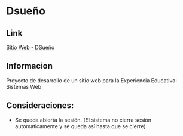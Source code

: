 # Dsueño

## Link

[Sitio Web - DSueño](https://wacamolebit.github.io/proyecto-sistemas-web-frontend/)

## Informacion

Proyecto de desarrollo de un sitio web para la Experiencia Educativa: Sistemas Web

## Consideraciones:

* Se queda abierta la sesión. (El sistema no cierra sesión automaticamente y se queda así hasta que se cierre)